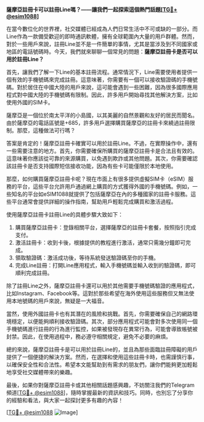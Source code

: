 **薩摩亞註冊卡可以註冊Line嗎？——讓我們一起探索這個熱門話題[[TG💪+ @esim1088](https://t.me/s/esim1088)]**

在當今數位化的世界裡，社交媒體已經成為人們日常生活中不可或缺的一部分。而Line作為一款備受歡迎的即時通訊軟體，擁有全球範圍內大量的用戶群體。然而，對於一些用戶來說，註冊Line並不是一件簡單的事情，尤其是當涉及到不同國家或地區的電話號碼時。今天，我們就來聊聊一個常見的問題：**薩摩亞註冊卡是否可以用於註冊Line？**

首先，讓我們了解一下Line的基本註冊流程。通常情況下，Line需要使用者提供一個有效的手機號碼來完成註冊。這意味著，你需要有一個可以接收驗證碼的手機號碼。對於居住在中國大陸的用戶來說，這可能會遇到一些困難，因為很多國際應用程式對中國大陸的手機號碼有限制。因此，許多用戶開始尋找其他解決方案，比如使用外國的SIM卡。

薩摩亞是一個位於南太平洋的小島國，以其美麗的自然景觀和友好的居民而聞名。由於薩摩亞的電話區號是+685，許多用戶選擇購買薩摩亞的註冊卡來繞過註冊限制。那麼，這種做法可行嗎？

答案是肯定的！薩摩亞註冊卡確實可以用於註冊Line。不過，在實際操作中，還有一些需要注意的地方。首先，你需要確保所購買的薩摩亞註冊卡是合法且有效的。這意味著你應該從可靠的來源購買，以免遇到欺詐或其他問題。其次，你需要確認該註冊卡是否支持國際短信接收功能，因為有些卡可能僅限於本地使用。

那麼，如何購買薩摩亞註冊卡呢？現在市面上有很多提供虛擬SIM卡（eSIM）服務的平台，這些平台允許用戶通過網上購買的方式獲得外國的手機號碼。例如，一些知名的平台如eSIM1088就提供了包括薩摩亞在內的多種國家的註冊卡服務。這些平台通常會提供詳細的操作指南，幫助用戶輕鬆完成購買和激活過程。

使用薩摩亞註冊卡註冊Line的具體步驟大致如下：

1. 購買薩摩亞註冊卡：登錄相關平台，選擇薩摩亞的註冊卡套餐，按照指引完成支付。
2. 激活註冊卡：收到卡後，根據提供的教程進行激活，通常只需幾分鐘即可完成。
3. 領取驗證碼：激活成功後，等待系統發送驗證碼至你的手機。
4. 完成Line註冊：打開Line應用程式，輸入手機號碼並輸入收到的驗證碼，即可順利完成註冊。

除了註冊Line之外，薩摩亞註冊卡還可以用於其他需要手機號碼驗證的應用程式，比如Instagram、Facebook等。這對於那些希望在海外使用這些服務但又無法使用本地號碼的用戶來說，無疑是一大福音。

當然，使用外國註冊卡也有其潛在的風險和挑戰。首先，你需要確保自己的網路環境穩定，以便能夠順利接收驗證碼。其次，部分應用程式可能會對多次使用同一個手機號碼進行註冊的行為進行監控，如果被發現存在異常行為，可能會導致帳號被封禁。因此，在使用過程中，務必遵守相關規定，避免不必要的麻煩。

總的來說，薩摩亞註冊卡是可以用於註冊Line的，並且為那些面臨註冊障礙的用戶提供了一個便捷的解決方案。然而，在選擇和使用這些註冊卡時，也需謹慎行事，以確保安全性和合法性。希望本文能幫助到有需求的朋友們，讓你們能夠更加輕鬆地享受社交媒體帶來的樂趣。

最後，如果你對薩摩亞註冊卡或其他相關話題感興趣，不妨關注我們的Telegram頻道[[TG💪+ @esim1088](https://t.me/s/esim1088)]，隨時掌握最新的資訊和技巧。同時，也別忘了分享你的經驗和看法，與大家一起探討更多有趣的內容！

[[TG💪+ @esim1088](https://t.me/s/esim1088) ![Image](https://i.postimg.cc/4NQfJmqS/Snipaste-2025-05-13-00-14-12.png)]